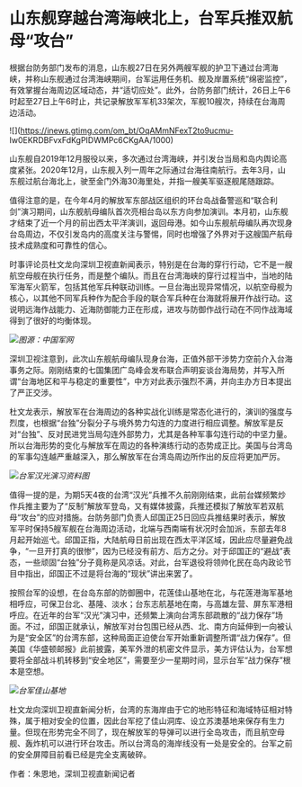 # 山东舰穿越台湾海峡北上，台军兵推双航母“攻台”

根据台防务部门发布的消息，山东舰27日在另外两艘军舰的护卫下通过台湾海峡，并称山东舰通过台湾海峡期间，台军运用任务机、舰及岸置系统“绵密监控”，有效掌握台海周边区域动态，并“适切应处”。此外，台防务部门统计，26日上午6时起至27日上午6时止，共记录解放军军机33架次，军舰10艘次，持续在台海周边活动。

![](https://inews.gtimg.com/om_bt/OqAMmNFexT2to9ucmu-
Iw0EKRDBFvxFdKgPIDWMPc6CKgAA/1000)

山东舰自2019年12月服役以来，多次通过台湾海峡，并引发台当局和岛内舆论高度紧张。2020年12月，山东舰入列一周年之际通过台海往南航行。去年3月，山东舰过航台海北上，驶至金门外海30海里处，并指一艘美军驱逐舰尾随跟踪。

值得注意的是，在今年4月的解放军东部战区组织的环台岛战备警巡和“联合利剑”演习期间，山东舰航母编队首次亮相台岛以东方向参加演训。本月初，山东舰才结束了近一个月的前出西太平洋演训，返回母港。如今山东舰航母编队再次现身台岛周边，不仅引发岛内的高度关注与警惕，同时也增强了外界对于这艘国产航母技术成熟度和可靠性的信心。

时事评论员杜文龙向深圳卫视直新闻表示，特别是在台海的穿行行动，它不是一艘航空母舰在执行任务，而是整个编队。而且在台湾海峡的穿行过程当中，当地的陆军海军火箭军，包括其他军兵种联动训练。一旦台海出现异常情况，以航空母舰为核心，以其他不同军兵种作为配合手段的联合军兵种在台海就将展开作战行动。这说明远海作战能力、近海防御能力正在形成，进攻与防御作战行动在不同作战海域得到了很好的均衡体现。

![](https://inews.gtimg.com/om_bt/Osriv4eAHN48fr30kbgBB1maUrnRRZMcq_xI0c2wf5dgEAA/1000)_图源：中国军网_

深圳卫视注意到，此次山东舰航母编队现身台海，正值外部干涉势力空前介入台海事务之际。刚刚结束的七国集团广岛峰会发布联合声明妄谈台海局势，并写入所谓“台海地区和平与稳定的重要性”，中方对此表示强烈不满，并向主办方日本提出了严正交涉。

杜文龙表示，解放军在台海周边的各种实战化训练是常态化进行的，演训的强度与烈度，也根据“台独”分裂分子与境外势力勾连的力度进行相应调整。解放军是反对“台独”、反对民进党当局勾连外部势力，尤其是各种军事勾连行动的中坚力量。所以台海形势的变化与解放军在周边的各种演练行动的态势成正比。美国与台湾岛的军事勾连越严重越深入，那么解放军在台湾岛周边所作出的反应将更加严厉。

![](https://inews.gtimg.com/om_bt/OhvCCOgIV1XhL67AL0GaNzvVorFdNqiEUBark439WfLbQAA/1000)_台军汉光演习资料图_

值得一提的是，为期5天4夜的台湾“汉光”兵推不久前刚刚结束，此前台媒频繁炒作兵推主要为了“反制”解放军登岛，又有媒体披露，兵推还模拟了解放军若双航母“攻台”的应对措施。台防务部门负责人邱国正25日回应兵推结果时表示，解放军平时保持5艘军舰在台海周边活动，北端与西南端有状况时会加派，东部去年8月起开始巡弋。邱国正指，大陆航母日前出现在西太平洋区域，因此应尽量避免战争，“一旦开打真的很惨”，因为已经没有前方、后方之分。对于邱国正的“避战”表态，一些顽固“台独”分子竟称是风凉话。对此，台军退役将领帅化民在岛内政论节目中指出，邱国正不过是将台海的“现状”讲出来罢了。

按照台军的设想，在台岛东部的防御圈中，花莲佳山基地在北，与花莲港海军基地相呼应，可保卫台北、基隆、淡水；台东志航基地在南，与高雄左营、屏东军港相呼应。在近年的台军“汉光”演习中，还频繁上演向台湾东部疏散的“战力保存”场面。不过，邱国正就承认，解放军对台包围已经从西、北、南方向延伸到一向被认为是“安全区”的台湾东部，这种局面正迫使台军开始重新调整所谓“战力保存”。但美国《华盛顿邮报》此前披露，美军外泄的机密文件显示，美方评估认为，台军想要将全部战斗机转移到“安全地区”，需要至少一星期时间，显示台军“战力保存”根本是空想。

![](https://inews.gtimg.com/om_bt/OcS3TZsYDOMzG1Le0-xxP9HAkYF96OzPx-0USzuWl5WesAA/1000)_台军佳山基地_

杜文龙向深圳卫视直新闻分析，台湾的东海岸由于它的地形特征和海域特征相对特殊，属于相对安全的位置，因此台军挖了佳山洞库、设立苏澳基地来保存有生力量。但现在形势完全不同了，现在解放军的导弹可以进行全岛攻击，而且航空母舰、轰炸机可以进行环台攻击。所以台湾岛的海岸线没有一处是安全的。台军之前的安全屏障目前看已经是完全支离破碎。

作者：朱恩地，深圳卫视直新闻记者

